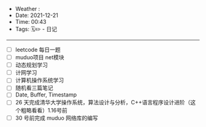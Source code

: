 - Weather : 
- Date: 2021-12-21
- Time:  00:43
- Tags:  🗓✏ - 日记

---


- [ ] leetcode 每日一题
- [ ] muduo项目 net模块
- [ ] 动态规划学习
- [ ] 计网学习
- [ ] 计算机操作系统学习
- [ ] 随机看三篇笔记
- [ ] Date, Buffer, Timestamp
- [ ] 26 天完成清华大学操作系统，算法设计与分析，C++语言程序设计进阶（这个粗略看看）1.16号前
- [ ] 30 号前完成 muduo 网络库的编写
